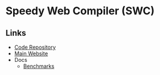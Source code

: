 # Speedy Web Compiler (SWC)

<!--
https://github.com/lingui/swc-plugin
-->

## Links

- [Code Repository](https://github.com/swc-project/swc)
- [Main Website](https://swc.rs)
- Docs
  - [Benchmarks](https://swc.rs/docs/benchmarks)

<!--
## TBD

```sh
cat << EOF > ./.swcrc
{
  "module": {
    "type": "commonjs"
  },
  "env": {
    "targets": {
      "node": "12.13.0"
    }
  }
}
EOF
``` -->
